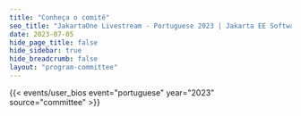 ```yaml
---
title: "Conheça o comitê"
seo_title: "JakartaOne Livestream - Portuguese 2023 | Jakarta EE Software | Cloud Native"
date: 2023-07-05
hide_page_title: false
hide_sidebar: true
hide_breadcrumb: false
layout: "program-committee"
---
```


{{< events/user_bios event="portuguese" year="2023"  source="committee" >}}

